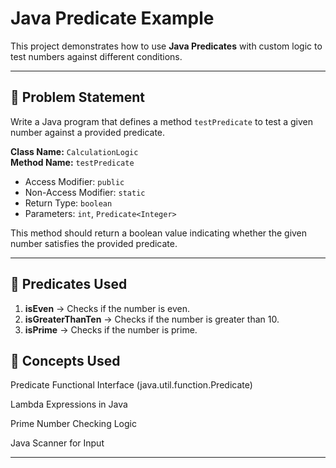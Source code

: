 # Java Predicate Example

This project demonstrates how to use **Java Predicates** with custom logic to test numbers against different conditions.

---

## 📌 Problem Statement
Write a Java program that defines a method `testPredicate` to test a given number against a provided predicate.

**Class Name:** `CalculationLogic`  
**Method Name:** `testPredicate`  
- Access Modifier: `public`  
- Non-Access Modifier: `static`  
- Return Type: `boolean`  
- Parameters: `int`, `Predicate<Integer>`  

This method should return a boolean value indicating whether the given number satisfies the provided predicate.

---

## 📌 Predicates Used
1. **isEven** → Checks if the number is even.  
2. **isGreaterThanTen** → Checks if the number is greater than 10.  
3. **isPrime** → Checks if the number is prime.

## 📌 Concepts Used

Predicate Functional Interface (java.util.function.Predicate)

Lambda Expressions in Java

Prime Number Checking Logic

Java Scanner for Input

---


